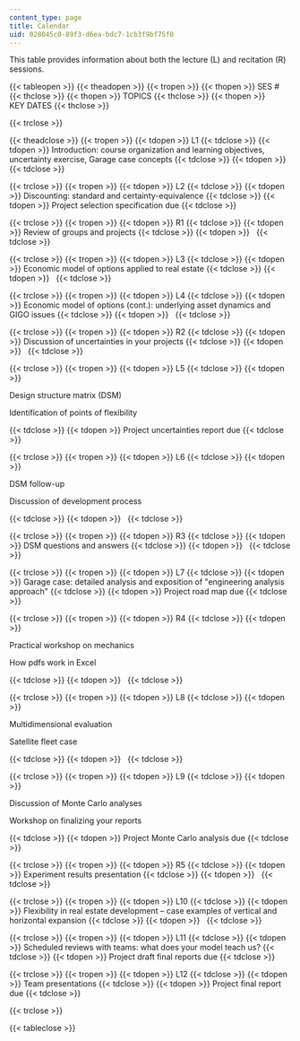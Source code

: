 ```yaml
---
content_type: page
title: Calendar
uid: 028045c0-89f3-d6ea-bdc7-1cb3f9bf75f0
---
```


This table provides information about both the lecture (L) and recitation (R) sessions.

{{< tableopen >}}
{{< theadopen >}}
{{< tropen >}}
{{< thopen >}}
SES #
{{< thclose >}}
{{< thopen >}}
TOPICS
{{< thclose >}}
{{< thopen >}}
KEY DATES
{{< thclose >}}

{{< trclose >}}

{{< theadclose >}}
{{< tropen >}}
{{< tdopen >}}
L1
{{< tdclose >}}
{{< tdopen >}}
Introduction: course organization and learning objectives, uncertainty exercise, Garage case concepts
{{< tdclose >}}
{{< tdopen >}}
 
{{< tdclose >}}

{{< trclose >}}
{{< tropen >}}
{{< tdopen >}}
L2
{{< tdclose >}}
{{< tdopen >}}
Discounting: standard and certainty-equivalence
{{< tdclose >}}
{{< tdopen >}}
Project selection specification due
{{< tdclose >}}

{{< trclose >}}
{{< tropen >}}
{{< tdopen >}}
R1
{{< tdclose >}}
{{< tdopen >}}
Review of groups and projects
{{< tdclose >}}
{{< tdopen >}}
 
{{< tdclose >}}

{{< trclose >}}
{{< tropen >}}
{{< tdopen >}}
L3
{{< tdclose >}}
{{< tdopen >}}
Economic model of options applied to real estate
{{< tdclose >}}
{{< tdopen >}}
 
{{< tdclose >}}

{{< trclose >}}
{{< tropen >}}
{{< tdopen >}}
L4
{{< tdclose >}}
{{< tdopen >}}
Economic model of options (cont.): underlying asset dynamics and GIGO issues
{{< tdclose >}}
{{< tdopen >}}
 
{{< tdclose >}}

{{< trclose >}}
{{< tropen >}}
{{< tdopen >}}
R2
{{< tdclose >}}
{{< tdopen >}}
Discussion of uncertainties in your projects
{{< tdclose >}}
{{< tdopen >}}
 
{{< tdclose >}}

{{< trclose >}}
{{< tropen >}}
{{< tdopen >}}
L5
{{< tdclose >}}
{{< tdopen >}}


Design structure matrix (DSM)

Identification of points of flexibility


{{< tdclose >}}
{{< tdopen >}}
Project uncertainties report due
{{< tdclose >}}

{{< trclose >}}
{{< tropen >}}
{{< tdopen >}}
L6
{{< tdclose >}}
{{< tdopen >}}


DSM follow-up

Discussion of development process


{{< tdclose >}}
{{< tdopen >}}
 
{{< tdclose >}}

{{< trclose >}}
{{< tropen >}}
{{< tdopen >}}
R3
{{< tdclose >}}
{{< tdopen >}}
DSM questions and answers
{{< tdclose >}}
{{< tdopen >}}
 
{{< tdclose >}}

{{< trclose >}}
{{< tropen >}}
{{< tdopen >}}
L7
{{< tdclose >}}
{{< tdopen >}}
Garage case: detailed analysis and exposition of "engineering analysis approach"
{{< tdclose >}}
{{< tdopen >}}
Project road map due
{{< tdclose >}}

{{< trclose >}}
{{< tropen >}}
{{< tdopen >}}
R4
{{< tdclose >}}
{{< tdopen >}}


Practical workshop on mechanics

How pdfs work in Excel


{{< tdclose >}}
{{< tdopen >}}
 
{{< tdclose >}}

{{< trclose >}}
{{< tropen >}}
{{< tdopen >}}
L8
{{< tdclose >}}
{{< tdopen >}}


Multidimensional evaluation

Satellite fleet case


{{< tdclose >}}
{{< tdopen >}}
 
{{< tdclose >}}

{{< trclose >}}
{{< tropen >}}
{{< tdopen >}}
L9
{{< tdclose >}}
{{< tdopen >}}


Discussion of Monte Carlo analyses

Workshop on finalizing your reports


{{< tdclose >}}
{{< tdopen >}}
Project Monte Carlo analysis due
{{< tdclose >}}

{{< trclose >}}
{{< tropen >}}
{{< tdopen >}}
R5
{{< tdclose >}}
{{< tdopen >}}
Experiment results presentation
{{< tdclose >}}
{{< tdopen >}}
 
{{< tdclose >}}

{{< trclose >}}
{{< tropen >}}
{{< tdopen >}}
L10
{{< tdclose >}}
{{< tdopen >}}
Flexibility in real estate development – case examples of vertical and horizontal expansion
{{< tdclose >}}
{{< tdopen >}}
 
{{< tdclose >}}

{{< trclose >}}
{{< tropen >}}
{{< tdopen >}}
L11
{{< tdclose >}}
{{< tdopen >}}
Scheduled reviews with teams: what does your model teach us?
{{< tdclose >}}
{{< tdopen >}}
Project draft final reports due
{{< tdclose >}}

{{< trclose >}}
{{< tropen >}}
{{< tdopen >}}
L12
{{< tdclose >}}
{{< tdopen >}}
Team presentations
{{< tdclose >}}
{{< tdopen >}}
Project final report due
{{< tdclose >}}

{{< trclose >}}

{{< tableclose >}}